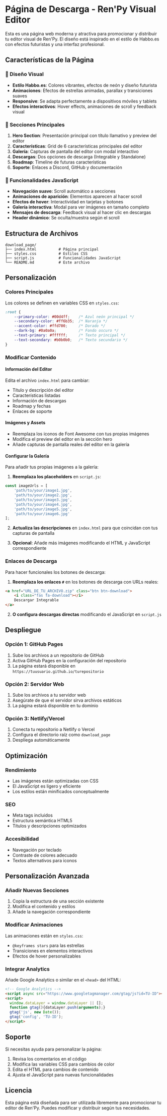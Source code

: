 # Página de Descarga - Ren'Py Visual Editor

Esta es una página web moderna y atractiva para promocionar y distribuir tu editor visual de Ren'Py. El diseño está inspirado en el estilo de Habbo.es con efectos futuristas y una interfaz profesional.

## Características de la Página

### 🎨 Diseño Visual
- **Estilo Habbo.es**: Colores vibrantes, efectos de neón y diseño futurista
- **Animaciones**: Efectos de estrellas animadas, parallax y transiciones suaves
- **Responsive**: Se adapta perfectamente a dispositivos móviles y tablets
- **Efectos interactivos**: Hover effects, animaciones de scroll y feedback visual

### 📱 Secciones Principales

1. **Hero Section**: Presentación principal con título llamativo y preview del editor
2. **Características**: Grid de 6 características principales del editor
3. **Galería**: Capturas de pantalla del editor con modal interactivo
4. **Descargas**: Dos opciones de descarga (Integrable y Standalone)
5. **Roadmap**: Timeline de futuras características
6. **Soporte**: Enlaces a Discord, GitHub y documentación

### 🚀 Funcionalidades JavaScript

- **Navegación suave**: Scroll automático a secciones
- **Animaciones de aparición**: Elementos aparecen al hacer scroll
- **Efectos de hover**: Interactividad en tarjetas y botones
- **Galería interactiva**: Modal para ver imágenes en tamaño completo
- **Mensajes de descarga**: Feedback visual al hacer clic en descargas
- **Header dinámico**: Se oculta/muestra según el scroll

## Estructura de Archivos

```
download_page/
├── index.html          # Página principal
├── styles.css          # Estilos CSS
├── script.js           # Funcionalidades JavaScript
└── README.md           # Este archivo
```

## Personalización

### Colores Principales
Los colores se definen en variables CSS en `styles.css`:

```css
:root {
    --primary-color: #00d4ff;    /* Azul neón principal */
    --secondary-color: #ff6b35;  /* Naranja */
    --accent-color: #ffd700;     /* Dorado */
    --dark-bg: #0a0a0a;          /* Fondo oscuro */
    --text-primary: #ffffff;     /* Texto principal */
    --text-secondary: #b0b0b0;   /* Texto secundario */
}
```

### Modificar Contenido

#### Información del Editor
Edita el archivo `index.html` para cambiar:
- Título y descripción del editor
- Características listadas
- Información de descargas
- Roadmap y fechas
- Enlaces de soporte

#### Imágenes y Assets
- Reemplaza los iconos de Font Awesome con tus propias imágenes
- Modifica el preview del editor en la sección hero
- Añade capturas de pantalla reales del editor en la galería

#### Configurar la Galería
Para añadir tus propias imágenes a la galería:

1. **Reemplaza los placeholders** en `script.js`:
```javascript
const imageUrls = [
    'path/to/your/image1.jpg',
    'path/to/your/image2.jpg',
    'path/to/your/image3.jpg',
    'path/to/your/image4.jpg',
    'path/to/your/image5.jpg',
    'path/to/your/image6.jpg'
];
```

2. **Actualiza las descripciones** en `index.html` para que coincidan con tus capturas de pantalla

3. **Opcional**: Añade más imágenes modificando el HTML y JavaScript correspondiente

### Enlaces de Descarga
Para hacer funcionales los botones de descarga:

1. **Reemplaza los enlaces `#`** en los botones de descarga con URLs reales:
```html
<a href="URL_DE_TU_ARCHIVO.zip" class="btn btn-download">
    <i class="fas fa-download"></i>
    Descargar Integrable
</a>
```

2. **O configura descargas directas** modificando el JavaScript en `script.js`

## Despliegue

### Opción 1: GitHub Pages
1. Sube los archivos a un repositorio de GitHub
2. Activa GitHub Pages en la configuración del repositorio
3. La página estará disponible en `https://tuusuario.github.io/turepositorio`

### Opción 2: Servidor Web
1. Sube los archivos a tu servidor web
2. Asegúrate de que el servidor sirva archivos estáticos
3. La página estará disponible en tu dominio

### Opción 3: Netlify/Vercel
1. Conecta tu repositorio a Netlify o Vercel
2. Configura el directorio raíz como `download_page`
3. Despliega automáticamente

## Optimización

### Rendimiento
- Las imágenes están optimizadas con CSS
- El JavaScript es ligero y eficiente
- Los estilos están minificados conceptualmente

### SEO
- Meta tags incluidos
- Estructura semántica HTML5
- Títulos y descripciones optimizados

### Accesibilidad
- Navegación por teclado
- Contraste de colores adecuado
- Textos alternativos para iconos

## Personalización Avanzada

### Añadir Nuevas Secciones
1. Copia la estructura de una sección existente
2. Modifica el contenido y estilos
3. Añade la navegación correspondiente

### Modificar Animaciones
Las animaciones están en `styles.css`:
- `@keyframes stars` para las estrellas
- Transiciones en elementos interactivos
- Efectos de hover personalizables

### Integrar Analytics
Añade Google Analytics o similar en el `<head>` del HTML:
```html
<!-- Google Analytics -->
<script async src="https://www.googletagmanager.com/gtag/js?id=TU-ID"></script>
<script>
  window.dataLayer = window.dataLayer || [];
  function gtag(){dataLayer.push(arguments);}
  gtag('js', new Date());
  gtag('config', 'TU-ID');
</script>
```

## Soporte

Si necesitas ayuda para personalizar la página:
1. Revisa los comentarios en el código
2. Modifica las variables CSS para cambios de color
3. Edita el HTML para cambios de contenido
4. Ajusta el JavaScript para nuevas funcionalidades

## Licencia

Esta página está diseñada para ser utilizada libremente para promocionar tu editor de Ren'Py. Puedes modificar y distribuir según tus necesidades.
